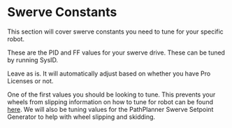 # Swerve Constants

This section will cover swerve constants you need to tune for your specific robot.

<code-block lang="java" src="TunerConstants.java" include-lines="6-13"/>

These are the PID and FF values for your swerve drive. These can be tuned by running SysID.

<code-block lang="java" src="TunerConstants.java" include-lines="24"/>

Leave as is. It will automatically adjust based on whether you have Pro Licenses or not.

<code-block lang="java" src="TunerConstants.java" include-lines="28"/>

One of the first values you should be looking to tune. This prevents your wheels from slipping information on how to tune for robot
can be found [here](https://v6.docs.ctr-electronics.com/en/stable/docs/hardware-reference/talonfx/improving-performance-with-current-limits.html#preventing-wheel-slip).
We will also be tuning values for the PathPlanner Swerve Setpoint Generator to help with wheel slipping and skidding.



